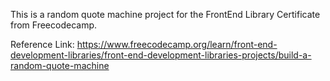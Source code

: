 This is a random quote machine project for the FrontEnd Library Certificate from Freecodecamp.

Reference Link: https://www.freecodecamp.org/learn/front-end-development-libraries/front-end-development-libraries-projects/build-a-random-quote-machine